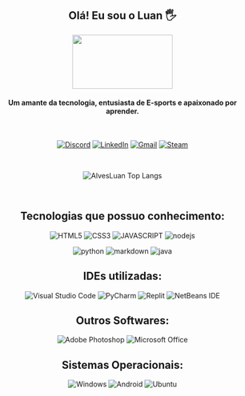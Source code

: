 <div align="center">

## Olá! Eu sou o Luan 🖐️

<img src="https://64.media.tumblr.com/32c1fdf051c9c07579dd6487c9c566b8/tumblr_mlthkuZqUT1s035gko1_400.gifv" style=" width: 200px; height: 108px;">

#### Um amante da tecnologia, entusiasta de E-sports e apaixonado por aprender.

</br >

[![Discord](https://img.shields.io/badge/Discord-F92672?style=for-the-badge&logo=discord&logoColor=white)](https://discordapp.com/users/360224465281482752)
[![LinkedIn](https://img.shields.io/badge/LinkedIn-F92672?style=for-the-badge&logo=linkedin&logoColor=white)](https://www.linkedin.com/in/luan-kauan-alves-31b057239/)
[![Gmail](https://img.shields.io/badge/Gmail-F92672?style=for-the-badge&logo=gmail&logoColor=white)](mailto:luankauan10@gmail.com)
[![Steam](https://img.shields.io/badge/steam-F92672.svg?style=for-the-badge&logo=steam&logoColor=white)](https://steamcommunity.com/id/nomiiidm/)

<!-- ![AlvesLuan GitHub stats](https://github-readme-stats.vercel.app/api?username=AlvesLuan&show_icons=true&theme=dracula&count_private=true) -->


</br >



![AlvesLuan Top Langs](https://github-readme-stats.vercel.app/api/top-langs/?username=alvesLuan&layout=compact&langs_count=7&theme=monokai) 

</br >

## Tecnologias que possuo conhecimento:
![HTML5](https://img.shields.io/badge/html5-272822?style=for-the-badge&logo=html5&logoColor=white&labelColor=F92672)
![CSS3](https://img.shields.io/badge/CSS3-272822?style=for-the-badge&logo=css3&logoColor=white&labelColor=F92672)
![JAVASCRIPT](https://img.shields.io/badge/javascript-272822?style=for-the-badge&logo=javascript&logoColor=white&labelColor=F92672)
![nodejs](https://img.shields.io/badge/nodejs-272822?style=for-the-badge&logo=node.js&logoColor=white&labelColor=F92672)

![python](https://img.shields.io/badge/python-272822?style=for-the-badge&logo=python&logoColor=white&labelColor=F92672)
![markdown](https://img.shields.io/badge/markdown-272822?style=for-the-badge&logo=markdown&logoColor=white&labelColor=F92672)
![java](https://img.shields.io/badge/java-272822?style=for-the-badge&logo=java.&logoColor=white&labelColor=F92672)

## IDEs utilizadas:
![Visual Studio Code](https://img.shields.io/badge/Visual%20Studio%20Code-272822.svg?style=for-the-badge&logo=visual-studio-code&logoColor-logoColor=white&labelColor=F92672)
![PyCharm](https://img.shields.io/badge/pycharm-272822?style=for-the-badge&logo=pycharm&logoColor=white&labelColor=F92672)
![Replit](https://img.shields.io/badge/Replit-272822?style=for-the-badge&logo=Replit&logoColor=white&labelColor=F92672)
![NetBeans IDE](https://img.shields.io/badge/NetBeansIDE-272822.svg?style=for-the-badge&logo=apache-netbeans-ide&logoColor=white&labelColor=F92672)

## Outros Softwares:
![Adobe Photoshop](https://img.shields.io/badge/adobe%20photoshop-272822.svg?style=for-the-badge&logo=adobe%20photoshop&logoColor=white&labelColor=F92672)
![Microsoft Office](https://img.shields.io/badge/Microsoft_Office-272822?style=for-the-badge&logo=microsoft-office&logoColor=white&labelColor=F92672)

## Sistemas Operacionais:
![Windows](https://img.shields.io/badge/Windows-272822?style=for-the-badge&logo=windows&logoColor=white&labelColor=F92672)
![Android](https://img.shields.io/badge/Android-272822?style=for-the-badge&logo=android&logoColor=white&labelColor=F92672)
![Ubuntu](https://img.shields.io/badge/Ubuntu-272822?style=for-the-badge&logo=ubuntu&logoColor=white&labelColor=F92672)
<!--
<div style="display: inline_block">

  <img align="center" alt="html5" src="https://img.shields.io/badge/HTML5-E34F26?style=for-the-badge&logo=html5&logoColor=white" />
  <img align="center" alt="css" src="https://img.shields.io/badge/CSS3-1572B6?style=for-the-badge&logo=css3&logoColor=white" />
  <img align="center" alt="js" src="https://img.shields.io/badge/JavaScript-F7DF1E?style=for-the-badge&logo=javascript&logoColor=black" />
  <img align="center" alt="nodejs" src="https://img.shields.io/badge/Node.js-43853D?style=for-the-badge&logo=node.js&logoColor=white" />
  <img align="center" alt="python" src="https://img.shields.io/badge/Python-3776AB?style=for-the-badge&logo=python&logoColor=white" />
  <img align="center" alt="java" src="https://img.shields.io/badge/Java-ED8B00?style=for-the-badge&logo=Java&logoColor=white" />
  <img align="center" alt="markdown" src="https://img.shields.io/badge/Markdown-000000?style=for-the-badge&logo=markdown&logoColor=white" />

</div>
-->




